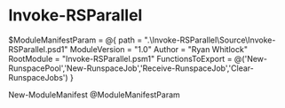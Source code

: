 # Invoke-RSParallel

$ModuleManifestParam = @{
    path = ".\Invoke-RSParallel\Source\Invoke-RSParallel.psd1"
    ModuleVersion = "1.0"
    Author = "Ryan Whitlock"
    RootModule = "Invoke-RSParallel.psm1"
    FunctionsToExport = @('New-RunspacePool','New-RunspaceJob','Receive-RunspaceJob','Clear-RunspaceJobs')
}

New-ModuleManifest @ModuleManifestParam
